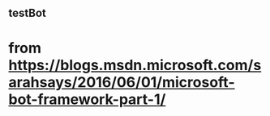 ## testBot
# from https://blogs.msdn.microsoft.com/sarahsays/2016/06/01/microsoft-bot-framework-part-1/